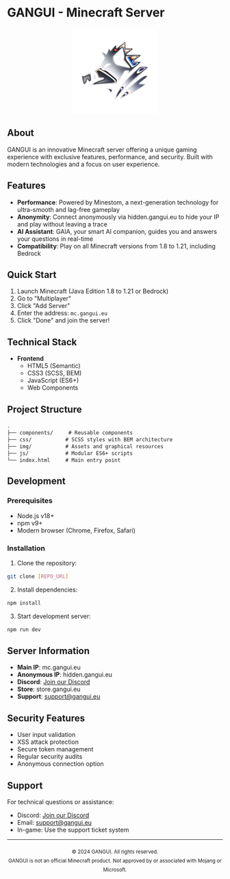 # GANGUI - Minecraft Server

<div align="center">
  <img src="img/logo.png" alt="GANGUI Logo" width="200"/>
</div>

## About

GANGUI is an innovative Minecraft server offering a unique gaming experience with exclusive features, performance, and security. Built with modern technologies and a focus on user experience.

## Features

- **Performance**: Powered by Minestom, a next-generation technology for ultra-smooth and lag-free gameplay
- **Anonymity**: Connect anonymously via hidden.gangui.eu to hide your IP and play without leaving a trace
- **AI Assistant**: GAIA, your smart AI companion, guides you and answers your questions in real-time
- **Compatibility**: Play on all Minecraft versions from 1.8 to 1.21, including Bedrock

## Quick Start

1. Launch Minecraft (Java Edition 1.8 to 1.21 or Bedrock)
2. Go to "Multiplayer"
3. Click "Add Server"
4. Enter the address: `mc.gangui.eu`
5. Click "Done" and join the server!

## Technical Stack

- **Frontend**
  - HTML5 (Semantic)
  - CSS3 (SCSS, BEM)
  - JavaScript (ES6+)
  - Web Components

## Project Structure

```
.
├── components/     # Reusable components
├── css/           # SCSS styles with BEM architecture
├── img/           # Assets and graphical resources
├── js/            # Modular ES6+ scripts
└── index.html     # Main entry point
```

## Development

### Prerequisites

- Node.js v18+
- npm v9+
- Modern browser (Chrome, Firefox, Safari)

### Installation

1. Clone the repository:
```bash
git clone [REPO_URL]
```

2. Install dependencies:
```bash
npm install
```

3. Start development server:
```bash
npm run dev
```

## Server Information

- **Main IP**: mc.gangui.eu
- **Anonymous IP**: hidden.gangui.eu
- **Discord**: [Join our Discord](https://discord.gg/7Kj8vsGdSr)
- **Store**: store.gangui.eu
- **Support**: support@gangui.eu

## Security Features

- User input validation
- XSS attack protection
- Secure token management
- Regular security audits
- Anonymous connection option

## Support

For technical questions or assistance:
- Discord: [Join our Discord](https://discord.gg/7Kj8vsGdSr)
- Email: support@gangui.eu
- In-game: Use the support ticket system

---

<div align="center">
  <sub>© 2024 GANGUI. All rights reserved.</sub>
  <br>
  <sub>GANGUI is not an official Minecraft product. Not approved by or associated with Mojang or Microsoft.</sub>
</div> 